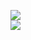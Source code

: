 [![](https://img.shields.io/badge/Made%20With-Github%20Spray-lightgrey.svg?style=for-the-badge&logo=github)](https://github.com/Annihil/github-spray#22411)  
[![](https://i.imgur.com/2DrTn0Z.gif)](https://github.com/Annihil/github-spray)